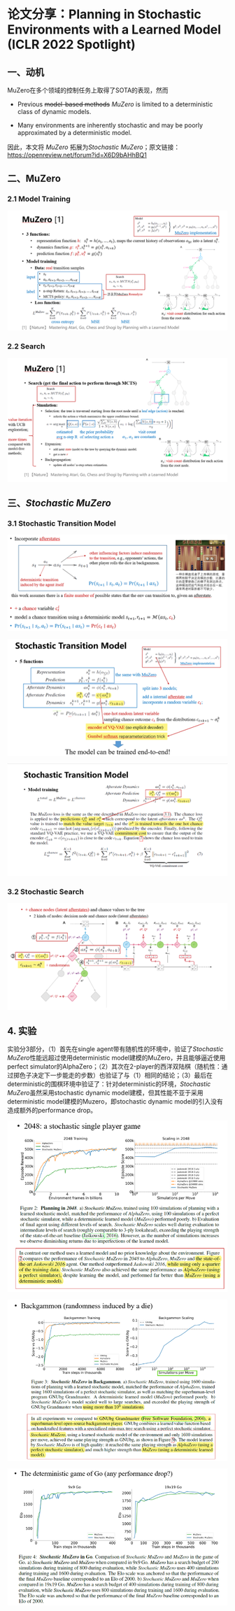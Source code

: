# 论文分享：Planning in Stochastic Environments with a Learned Model (ICLR 2022 Spotlight) 

## 一、动机

MuZero在多个领域的控制任务上取得了SOTA的表现，然而

- Previous ~~model-based methods~~ *MuZero* is limited to a deterministic class of dynamic models.

- Many environments are inherently stochastic and may be poorly approximated by a deterministic model.

因此，本文将 *MuZero* 拓展为*Stochastic* *MuZero*；原文链接：https://openreview.net/forum?id=X6D9bAHhBQ1

## 二、MuZero

### 2.1 Model Training

![image-20220309101129037](https://raw.githubusercontent.com/tjuHaoXiaotian/Markdown4Zhihu/master/Data/P1-Stochastic_MuZero/image-20220309101129037.png)

### 2.2 Search

![image-20220309101237861](https://raw.githubusercontent.com/tjuHaoXiaotian/Markdown4Zhihu/master/Data/P1-Stochastic_MuZero/image-20220309101237861.png)

## 三、*Stochastic* *MuZero*

### 3.1 Stochastic Transition Model

![image-20220309101605259](https://raw.githubusercontent.com/tjuHaoXiaotian/Markdown4Zhihu/master/Data/P1-Stochastic_MuZero/image-20220309101605259.png)

![image-20220309101810091](https://raw.githubusercontent.com/tjuHaoXiaotian/Markdown4Zhihu/master/Data/P1-Stochastic_MuZero/image-20220309101810091.png)

![image-20220309101955955](https://raw.githubusercontent.com/tjuHaoXiaotian/Markdown4Zhihu/master/Data/P1-Stochastic_MuZero/image-20220309101955955.png)

### 3.2  Stochastic Search

![image-20220309102526741](https://raw.githubusercontent.com/tjuHaoXiaotian/Markdown4Zhihu/master/Data/P1-Stochastic_MuZero/image-20220309102526741.png)

## 4. 实验

实验分3部分，（1）首先在single agent带有随机性的环境中，验证了*Stochastic* *MuZero*性能远超过使用deterministic model建模的MuZero，并且能够逼近使用perfect simulator的AlphaZero；（2）其次在2-player的西洋双陆棋（随机性：通过掷色子决定下一步能走的步数）也验证了与（1）相同的结论；（3）最后在deterministic的围棋环境中验证了：针对deterministic的环境，*Stochastic* *MuZero*虽然采用stochastic dynamic model建模，但其性能不亚于采用deterministic model建模的Muzero，即stochastic dynamic model的引入没有造成额外的performance drop。

![image-20220309102640682](https://raw.githubusercontent.com/tjuHaoXiaotian/Markdown4Zhihu/master/Data/P1-Stochastic_MuZero/image-20220309102640682.png)



![image-20220309102713354](https://raw.githubusercontent.com/tjuHaoXiaotian/Markdown4Zhihu/master/Data/P1-Stochastic_MuZero/image-20220309102713354.png)

![image-20220309102735629](https://raw.githubusercontent.com/tjuHaoXiaotian/Markdown4Zhihu/master/Data/P1-Stochastic_MuZero/image-20220309102735629.png)

